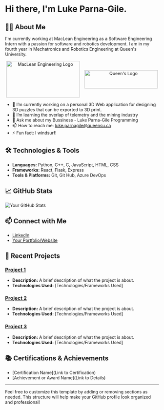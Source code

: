 #  Hi there, I'm Luke Parna-Gile.

## 👨‍💻 About Me

I'm currently working at MacLean Engineering as a Software Engineering Intern with a passion for software and robotics development. I am in my fourth year in Mechatronics and Robotics Engineering at Queen's University.

<div style="display: flex; justify-content: space-around; align-items: center;">
  <div align="center">
      <img src="https://github.com/user-attachments/assets/e69b9ce2-8fd2-4be0-a90d-f07683f86ffc" alt="MacLean Engineering Logo" style="width: 240px; height: 120px;">
  </div><br>
  <div align="center">
    <img src="https://github.com/user-attachments/assets/699cef83-2ecf-41cd-95e6-d3471532c61c" alt="Queen's Logo" style="width: 240px; height: 60px;">
  </div>
</div>

- 🔭 I’m currently working on a personal 3D Web application for designing 3D puzzles that can be exported to 3D print.
- 🌱 I’m learning the overlap of telemetry and the mining industry
- 💬 Ask me about my Bussiness - Luke Parna-Gile Programming
- 📫 How to reach me: luke.parnagile@queensu.ca
- ⚡ Fun fact: I windsurf!

## 🛠️ Technologies & Tools

- **Languages:** Python, C++, C, JavaScript, HTML, CSS
- **Frameworks:** React, Flask, Express
- **Tools & Platforms:** Git, Git Hub, Azure DevOps

## 📈 GitHub Stats

![Your GitHub Stats](https://github-readme-stats.vercel.app/api?username=[lukelpg]&show_icons=true&theme=radical)

## 📫 Connect with Me

- [LinkedIn](https://www.linkedin.com/in/luke-parna-gile)
- [Your Portfolio/Website](https://lukelpg.github.io/)

## 📄 Recent Projects

### [Project 1](https://github.com/yourusername/project1)
- **Description:** A brief description of what the project is about.
- **Technologies Used:** [Technologies/Frameworks Used]

### [Project 2](https://github.com/yourusername/project2)
- **Description:** A brief description of what the project is about.
- **Technologies Used:** [Technologies/Frameworks Used]

### [Project 3](https://github.com/yourusername/project3)
- **Description:** A brief description of what the project is about.
- **Technologies Used:** [Technologies/Frameworks Used]

## 📚 Certifications & Achievements

- [Certification Name](Link to Certification)
- [Achievement or Award Name](Link to Details)

---

Feel free to customize this template by adding or removing sections as needed. This structure will help make your GitHub profile look organized and professional!
